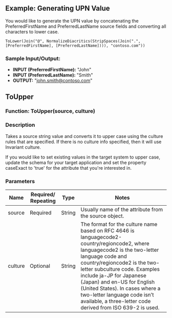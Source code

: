 ## Example: Generating UPN Value

You would like to generate the UPN value by concatenating the PreferredFirstName and PreferredLastName source fields and converting all characters to lower case.

```
ToLower(Join("@", NormalizeDiacritics(StripSpaces(Join(".", [PreferredFirstName], [PreferredLastName]))), "contoso.com"))
```

### Sample Input/Output:

- **INPUT (PreferredFirstName):** "John"
- **INPUT (PreferredLastName):** "Smith"
- **OUTPUT:** "john.smith@contoso.com"

## ToUpper

### Function: ToUpper(source, culture)

### Description

Takes a source string value and converts it to upper case using the culture rules that are specified. If there is no culture info specified, then it will use Invariant culture.

If you would like to set existing values in the target system to upper case, update the schema for your target application and set the property caseExact to 'true' for the attribute that you're interested in.

### Parameters

| Name    | Required/ Repeating | Type   | Notes  |
|---------|---------------------|--------|--------|
| source  | Required            | String | Usually name of the attribute from the source object. |
| culture | Optional            | String | The format for the culture name based on RFC 4646 is languagecode2-country/regioncode2, where languagecode2 is the two-letter language code and country/regioncode2 is the two-letter subculture code. Examples include ja-JP for Japanese (Japan) and en-US for English (United States). In cases where a two-letter language code isn’t available, a three-letter code derived from ISO 639-2 is used. |